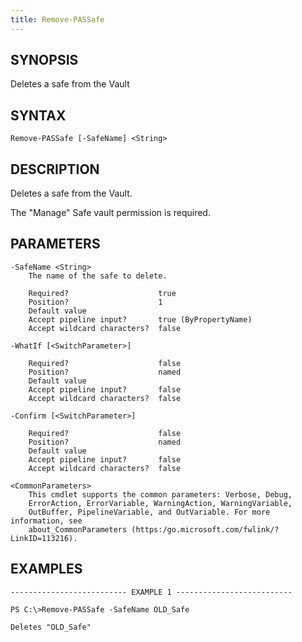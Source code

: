 ```yaml
---
title: Remove-PASSafe
---
```


## SYNOPSIS

Deletes a safe from the Vault

## SYNTAX

    Remove-PASSafe [-SafeName] <String>

## DESCRIPTION

Deletes a safe from the Vault.

The "Manage" Safe vault permission is required.

## PARAMETERS

    -SafeName <String>
        The name of the safe to delete.

        Required?                    true
        Position?                    1
        Default value
        Accept pipeline input?       true (ByPropertyName)
        Accept wildcard characters?  false

    -WhatIf [<SwitchParameter>]

        Required?                    false
        Position?                    named
        Default value
        Accept pipeline input?       false
        Accept wildcard characters?  false

    -Confirm [<SwitchParameter>]

        Required?                    false
        Position?                    named
        Default value
        Accept pipeline input?       false
        Accept wildcard characters?  false

    <CommonParameters>
        This cmdlet supports the common parameters: Verbose, Debug,
        ErrorAction, ErrorVariable, WarningAction, WarningVariable,
        OutBuffer, PipelineVariable, and OutVariable. For more information, see
        about_CommonParameters (https:/go.microsoft.com/fwlink/?LinkID=113216).

## EXAMPLES

    -------------------------- EXAMPLE 1 --------------------------

    PS C:\>Remove-PASSafe -SafeName OLD_Safe

    Deletes "OLD_Safe"

